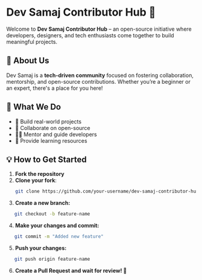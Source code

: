 # Dev Samaj Contributor Hub 🚀

Welcome to **Dev Samaj Contributor Hub** – an open-source initiative where developers, designers, and tech enthusiasts come together to build meaningful projects. 

## 🌟 About Us
Dev Samaj is a **tech-driven community** focused on fostering collaboration, mentorship, and open-source contributions. Whether you’re a beginner or an expert, there's a place for you here!

## 📌 What We Do
- 🚀 Build real-world projects
- 🤝 Collaborate on open-source
- 🧑‍🏫 Mentor and guide developers
- 📖 Provide learning resources

## 💡 How to Get Started
1. **Fork the repository**
2. **Clone your fork**:  
   ```bash
   git clone https://github.com/your-username/dev-samaj-contributor-hub.git
   ```
3. **Create a new branch:**
```bash
   git checkout -b feature-name
```

4. **Make your changes and commit:**
```bash
   git commit -m "Added new feature"
```

5. **Push your changes:**
```bash
   git push origin feature-name
```

6. **Create a Pull Request and wait for review! 🎉**

